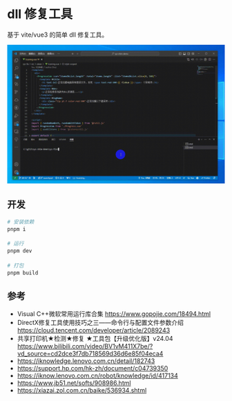 # dll 修复工具

基于 vite/vue3 的简单 dll 修复工具。

<div align="center">
  <img src="./Video_20240614152227.gif" />
</div>

## 开发

``` sh
# 安装依赖
pnpm i

# 运行
pnpm dev

# 打包
pnpm build
```

## 参考
- Visual C++微软常用运行库合集 https://www.gopojie.com/18494.html
- DirectX修复工具使用技巧之三——命令行与配置文件参数介绍 https://cloud.tencent.com/developer/article/2089243
- 共享打印机★检测★修复 ★工具包【升级优化版】v24.04 https://www.bilibili.com/video/BV1vM411X7be/?vd_source=cd2dce3f7db718569d36d6e85f04eca4
- https://iknowledge.lenovo.com.cn/detail/182743
- https://support.hp.com/hk-zh/document/c04739350
- https://iknow.lenovo.com.cn/robot/knowledge/id/417134
- https://www.jb51.net/softs/908986.html
- https://xiazai.zol.com.cn/baike/536934.shtml
